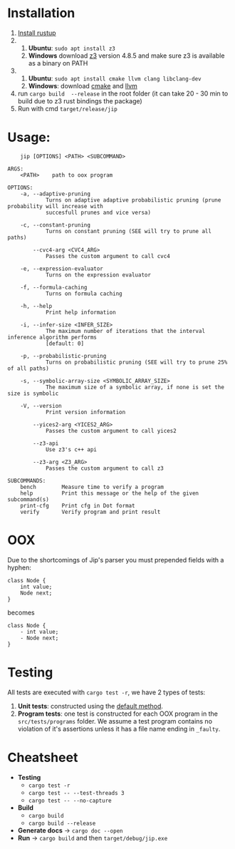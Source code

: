 # Installation
1. [Install rustup](https://www.rust-lang.org/tools/install)
2. 
    1. **Ubuntu**: `sudo apt install z3`
    2. **Windows** download [z3](https://github.com/Z3Prover/z3/releases) version 4.8.5  and make sure z3 is available as a binary on PATH
3.
    1. **Ubuntu**: ```sudo apt install cmake llvm clang libclang-dev```
    2. **Windows**: download [cmake](https://cmake.org/download/) and [llvm](https://llvm.org/builds/)
5. run `cargo build  --release` in the root folder (it can take 20 - 30 min to build due to z3 rust bindings the package)
6. Run with cmd `target/release/jip`



# Usage:

```
    jip [OPTIONS] <PATH> <SUBCOMMAND>

ARGS:
    <PATH>    path to oox program

OPTIONS:
    -a, --adaptive-pruning
            Turns on adaptive adaptive probabilistic pruning (prune probability will increase with
            succesfull prunes and vice versa)

    -c, --constant-pruning
            Turns on constant pruning (SEE will try to prune all paths)

        --cvc4-arg <CVC4_ARG>
            Passes the custom argument to call cvc4

    -e, --expression-evaluator
            Turns on the expression evaluator

    -f, --formula-caching
            Turns on formula caching

    -h, --help
            Print help information

    -i, --infer-size <INFER_SIZE>
            The maximum number of iterations that the interval inference algorithm performs
            [default: 0]

    -p, --probabilistic-pruning
            Turns on probabilistic pruning (SEE will try to prune 25% of all paths)

    -s, --symbolic-array-size <SYMBOLIC_ARRAY_SIZE>
            The maximum size of a symbolic array, if none is set the size is symbolic

    -V, --version
            Print version information

        --yices2-arg <YICES2_ARG>
            Passes the custom argument to call yices2

        --z3-api
            Use z3's c++ api

        --z3-arg <Z3_ARG>
            Passes the custom argument to call z3

SUBCOMMANDS:
    bench        Measure time to verify a program
    help         Print this message or the help of the given subcommand(s)
    print-cfg    Print cfg in Dot format
    verify       Verify program and print result

```

# OOX
Due to the shortcomings of Jip's parser you must prepended fields with a hyphen: 
```
class Node {
    int value;
    Node next;
}
```
becomes
```
class Node {
    - int value;
    - Node next;
}
```
# Testing
All tests are executed with `cargo test -r`, we have 2 types of tests:

1. **Unit tests**: constructed using the [default method](https://doc.rust-lang.org/rust-by-example/testing/unit_testing.html).
1. **Program tests**: one test is constructed for each OOX program in the `src/tests/programs` folder. We assume a test program contains no violation of it's assertions unless it has a file name ending in `_faulty`.

# Cheatsheet
- **Testing** 
    - `cargo test -r` 
    - `cargo test -- --test-threads 3`   
    - `cargo test -- --no-capture`   
- **Build** 
    - `cargo build`
    - `cargo build --release`
- **Generate docs** -> `cargo doc --open`
- **Run** -> `cargo build` and then `target/debug/jip.exe`

